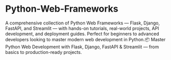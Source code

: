 # Python-Web-Frameworks
A comprehensive collection of Python Web Frameworks — Flask, Django, FastAPI, and Streamlit — with hands-on tutorials, real-world projects, API development, and deployment guides. Perfect for beginners to advanced developers looking to master modern web development in Python.📦 Master Python Web Development with Flask, Django, FastAPI & Streamlit — from basics to production-ready projects.
